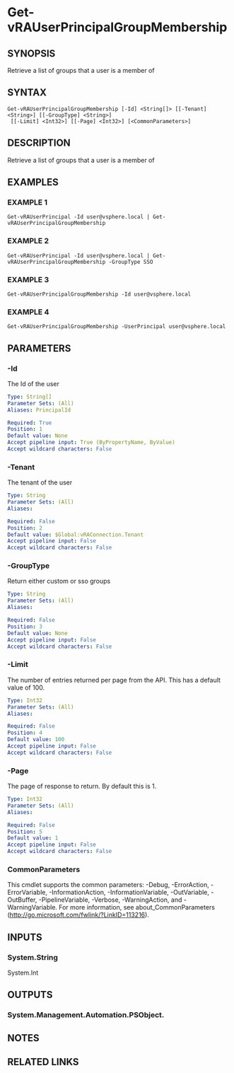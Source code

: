 # Get-vRAUserPrincipalGroupMembership

## SYNOPSIS
Retrieve a list of groups that a user is a member of

## SYNTAX

```
Get-vRAUserPrincipalGroupMembership [-Id] <String[]> [[-Tenant] <String>] [[-GroupType] <String>]
 [[-Limit] <Int32>] [[-Page] <Int32>] [<CommonParameters>]
```

## DESCRIPTION
Retrieve a list of groups that a user is a member of

## EXAMPLES

### EXAMPLE 1
```
Get-vRAUserPrincipal -Id user@vsphere.local | Get-vRAUserPrincipalGroupMembership
```

### EXAMPLE 2
```
Get-vRAUserPrincipal -Id user@vsphere.local | Get-vRAUserPrincipalGroupMembership -GroupType SSO
```

### EXAMPLE 3
```
Get-vRAUserPrincipalGroupMembership -Id user@vsphere.local
```

### EXAMPLE 4
```
Get-vRAUserPrincipalGroupMembership -UserPrincipal user@vsphere.local
```

## PARAMETERS

### -Id
The Id of the user

```yaml
Type: String[]
Parameter Sets: (All)
Aliases: PrincipalId

Required: True
Position: 1
Default value: None
Accept pipeline input: True (ByPropertyName, ByValue)
Accept wildcard characters: False
```

### -Tenant
The tenant of the user

```yaml
Type: String
Parameter Sets: (All)
Aliases:

Required: False
Position: 2
Default value: $Global:vRAConnection.Tenant
Accept pipeline input: False
Accept wildcard characters: False
```

### -GroupType
Return either custom or sso groups

```yaml
Type: String
Parameter Sets: (All)
Aliases:

Required: False
Position: 3
Default value: None
Accept pipeline input: False
Accept wildcard characters: False
```

### -Limit
The number of entries returned per page from the API.
This has a default value of 100.

```yaml
Type: Int32
Parameter Sets: (All)
Aliases:

Required: False
Position: 4
Default value: 100
Accept pipeline input: False
Accept wildcard characters: False
```

### -Page
The page of response to return.
By default this is 1.

```yaml
Type: Int32
Parameter Sets: (All)
Aliases:

Required: False
Position: 5
Default value: 1
Accept pipeline input: False
Accept wildcard characters: False
```

### CommonParameters
This cmdlet supports the common parameters: -Debug, -ErrorAction, -ErrorVariable, -InformationAction, -InformationVariable, -OutVariable, -OutBuffer, -PipelineVariable, -Verbose, -WarningAction, and -WarningVariable.
For more information, see about_CommonParameters (http://go.microsoft.com/fwlink/?LinkID=113216).

## INPUTS

### System.String
System.Int

## OUTPUTS

### System.Management.Automation.PSObject.

## NOTES

## RELATED LINKS
